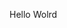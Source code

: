 Hello Wolrd




















































































































































































































































































































































































































































































































































































































































































































































































































































































































































































































































































































































































































































































































































































































































































































































































































































































































































































































































































































































































































































































































































































































































































































































































































































































































































































































































































































































































































































































































































































































































































































































































































































































































































































































































































































































































































































































































































































































































































































































































































































































































































































































































































































































































































































































































































































































